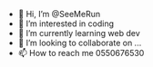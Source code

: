 - 👋 Hi, I’m @SeeMeRun
- 👀 I’m interested in coding
- 🌱 I’m currently learning web dev
- 💞️ I’m looking to collaborate on ...
- 📫 How to reach me 0550676530

<!---
SeeMeRun/SeeMeRun is a ✨ special ✨ repository because its `README.md` (this file) appears on your GitHub profile.
You can click the Preview link to take a look at your changes.
--->
